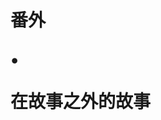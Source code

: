 <div class="title-box">
    <h1 class="part-title">
        <div class="first-title"><p>番外</p></div>
        <p>•</p>
        <div class="last-title"><p>在故事之外的故事</p></div>
    </h1>
</div>
